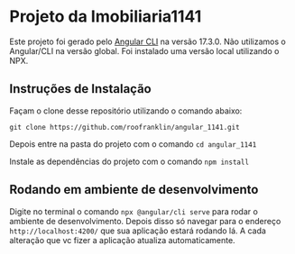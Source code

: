 # Projeto da Imobiliaria1141

Este projeto foi gerado pelo [Angular CLI](https://github.com/angular/angular-cli) na versão 17.3.0.
Não utilizamos o Angular/CLI na versão global. Foi instalado uma versão local utilizando o NPX.

## Instruções de Instalação
Façam o clone desse repositório utilizando o comando abaixo:
```
git clone https://github.com/roofranklin/angular_1141.git
```

Depois entre na pasta do projeto com o comando `cd angular_1141`

Instale as dependências do projeto com o comando `npm install`

## Rodando em ambiente de desenvolvimento
Digite no terminal o comando `npx @angular/cli serve` para rodar o ambiente de desenvolvimento.
Depois disso só navegar para o endereço `http://localhost:4200/` que sua aplicação estará rodando lá.
A cada alteração que vc fizer a aplicação atualiza automaticamente.

